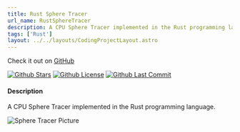 ```yaml
---
title: Rust Sphere Tracer
url_name: RustSphereTracer
description: A CPU Sphere Tracer implemented in the Rust programming language.
tags: ['Rust']
layout: ../../layouts/CodingProjectLayout.astro
---
```



Check it out on [GitHub](https://github.com/mProjectsCode/sphere-tracer-rust)

[![Github Stars](https://img.shields.io/github/stars/mProjectsCode/sphere-tracer-rust?style=flat-square&labelColor=1f1f1f&color=2E2E2E)](https://github.com/mProjectsCode/sphere-tracer-rust/)
[![Github License](https://img.shields.io/github/license/mProjectsCode/sphere-tracer-rust?style=flat-square&labelColor=1f1f1f&color=2E2E2E)](https://github.com/mProjectsCode/sphere-tracer-rust/blob/master/LICENSE.md)
[![Github Last Commit](https://img.shields.io/github/last-commit/mProjectsCode/sphere-tracer-rust?style=flat-square&labelColor=1f1f1f&color=2E2E2E)](https://github.com/mProjectsCode/sphere-tracer-rust/)

#### Description

A CPU Sphere Tracer implemented in the Rust programming language.

![Sphere Tracer Picture](https://raw.githubusercontent.com/mProjectsCode/sphere-tracer-rust/master/julia_fractal_1.png)